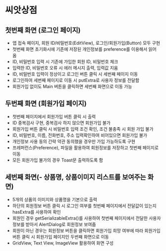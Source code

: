 # 씨앗상점
## 첫번째 화면 (로그인 페이지)
- 앱 접속 페이지, 회원 ID/비밀번호(EditView), 로그인/회원가입(Button) 모두 구현
- 첫번째 화면 초기화시에 기존에 저장된 개인정보를 preference를 이용해서 읽어 옴
- ID, 비밀번호 입력 시 기존에 가입한 회원 ID, 비밀번호 체크 
- 입력한 ID, 비밀번호  오류 시 에러 메시지 출력, 입력값 지움
- ID, 비밀번호 입력이 정상이고 로그인 버튼 클릭 시 세번째 페이지 이동
- 로그인하여 세번째 페이지로 이동 시 putExtra로 사용자 정보를 전달함
- 회원가입 없이도 Main 버튼을 클릭하면 세번째 화면으로 이동 가능

## 두번째 화면 (회원가입 페이지)
- 첫번째 페이지에서 회원가입 버튼 클릭 시 출력
- ID 중복검사 구현, 중복검사 하지 않으면 회원가입 불가
- 회원가입 버튼 클릭 시 비밀번호 입력 조건 확인, 조건 불충족 시 회원 가입 불가
- ID, 비밀번호, 이름, 전화번호, 주소 입력확인하여 비어있으면 회원가입 불가 
- 개인정보 사용 동의 간략 약관 동의했을 경우만 가입 가능하도록 구현
- 프레퍼런스(Preference), 파일을 활용하여 회원정보를 저장하고 첫번째 페이지로 이동  
- 모든 회원가입 불가의 경우 Toast문 출력하도록 함

## 세번째 화면(- 상품명, 상품이미지 리스트를 보여주는 화면)
- 5개의 상품의 이미지와 상품명을 기본으로 출력
- 하단의 회원정보 버튼 클릭 시 로그인 여부를 첫번째 페이지에서 전달값이 있는지 hasExtra를 사용하여 확인
- 회원인 경우 getSerializableExtra()를 사용하여 첫번째 페이지에서 전달한 사용자 정보를 받아서 AlertDialog로 회원정보 보여줌
- 회원이 아닌 경우는 회원정보 버튼을 클릭하면 회원가입 희망 여부에 따라  회원가입 버튼 클릭 시 회원가입 페이지인 두번째 화면으로 이동
- GridView, Text View, ImageView 활용하여 화면 구성
